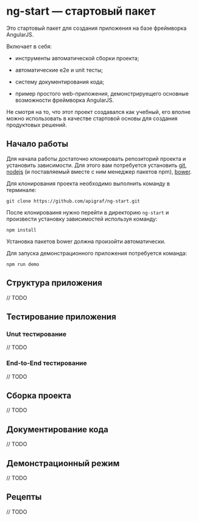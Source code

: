 # ng-start — стартовый пакет

Это стартовый пакет для создания приложения на базе фреймворка AngularJS.

Включает в себя:

- инструменты автоматической сборки проекта;

- автоматические e2e и unit тесты;

- систему документирования кода;

- пример простого web-приложения, демонстрируещего основные возможности фреймворка AngularJS.

Не смотря на то, что этот проект создавался как учебный, его вполне можно использовать в качестве стартовой основы для создания продуктовых решений.

## Начало работы

Для начала работы достаточно клонировать репозиторий проекта и установить зависимости. Для этого вам потребуется установить [git](http://git-scm.com/), 
[nodejs](http://nodejs.org/) (и поставляемый вместе с ним менеджер пакетов npm), [bower](https://bower.io/).

Для клонирования проекта необходимо выполнить команду в терминале:

```
git clone https://github.com/apigraf/ng-start.git
```

После клонироваиня нужно перейти в директорию `ng-start` и произвести установку зависимостей используя команду:

```
npm install
```

Установка пакетов bower должна произойти автоматически.

Для запуска демонстрационного приложения потребуется команда:

```
npm run demo
```

## Структура приложения

// TODO

## Тестирование приложения

### Unut тестирование

// TODO

### End-to-End тестирование

// TODO

## Сборка проекта 

// TODO

## Документирование кода

// TODO

## Демонстрационный режим

// TODO

## Рецепты

// TODO